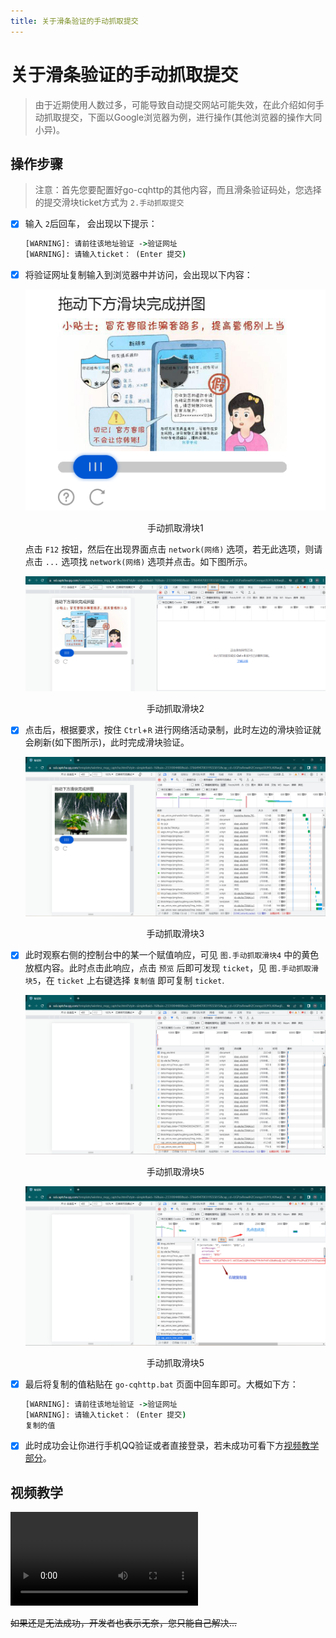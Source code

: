 ```yaml
---
title: 关于滑条验证的手动抓取提交
---
```


# 关于滑条验证的手动抓取提交

> 由于近期使用人数过多，可能导致自动提交网站可能失效，在此介绍如何手动抓取提交，下面以Google浏览器为例，进行操作(其他浏览器的操作大同小异)。

## 操作步骤

> 注意：首先您要配置好go-cqhttp的其他内容，而且滑条验证码处，您选择的提交滑块ticket方式为 `2.手动抓取提交`

- [x] 输入 `2`后回车， 会出现以下提示：
	```cmd
	[WARNING]: 请前往该地址验证 ->验证网址
	[WARNING]: 请输入ticket： (Enter 提交) 
	```

- [x] 将验证网址复制输入到浏览器中并访问，会出现以下内容：
	<p align="center">
        <img src="../../img/little-Python-software/手动抓取滑块1.png" alt="手动抓取滑块1">
        <p align="center">
          <span>手动抓取滑块1</span>
        </p>
    </p>

    点击 `F12` 按钮，然后在出现界面点击 `network(网络)` 选项，若无此选项，则请点击 `...` 选项找 `network(网络)` 选项并点击。如下图所示。
    <p align="center">
        <img src="../../img/little-Python-software/手动抓取滑块2.png" alt="手动抓取滑块2">
        <p align="center">
          <span>手动抓取滑块2</span>
        </p>
    </p> 

- [x] 点击后，根据要求，按住 `Ctrl`+`R` 进行网络活动录制，此时左边的滑块验证就会刷新(如下图所示)，此时完成滑块验证。
	<p align="center">
        <img src="../../img/little-Python-software/手动抓取滑块3.png" alt="手动抓取滑块3">
        <p align="center">
          <span>手动抓取滑块3</span>
        </p>
    </p> 

- [x] 此时观察右侧的控制台中的某一个赋值响应，可见 `图.手动抓取滑块4` 中的黄色放框内容。此时点击此响应，点击 `预览` 后即可发现 `ticket`，见 `图.手动抓取滑块5`，在 `ticket` 上右键选择 `复制值` 即可复制 `ticket`.
	<p align="center">
        <img src="../../img/little-Python-software/手动抓取滑块4.png" alt="手动抓取滑块4">
        <p align="center">
          <span>手动抓取滑块5</span>
        </p>
    </p>
    <p align="center">
        <img src="../../img/little-Python-software/手动抓取滑块5.png" alt="手动抓取滑块5">
        <p align="center">
          <span>手动抓取滑块5</span>
        </p>
    </p>

- [x] 最后将复制的值粘贴在 `go-cqhttp.bat` 页面中回车即可。大概如下方：
	```cmd
	[WARNING]: 请前往该地址验证 ->验证网址
	[WARNING]: 请输入ticket： (Enter 提交)
	复制的值 
	```

- [x] 此时成功会让你进行手机QQ验证或者直接登录，若未成功可看下方<a href="#video">视频教学部分</a>。

## 视频教学

<video controls id="video">
    <source src="../../img/little-Python-software/手动抓取滑块视频教学.mp4" type="video/mp4">
    Your browser does not support the video tag.
</video>

~~如果还是无法成功，开发者也表示无奈，您只能自己解决...~~